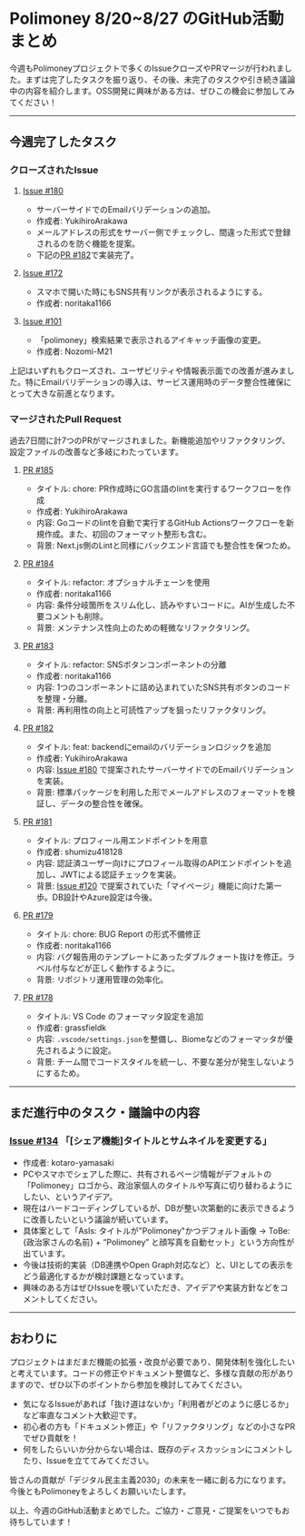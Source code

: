 # Polimoney 8/20~8/27 のGitHub活動まとめ

今週もPolimoneyプロジェクトで多くのIssueクローズやPRマージが行われました。まずは完了したタスクを振り返り、その後、未完了のタスクや引き続き議論中の内容を紹介します。OSS開発に興味がある方は、ぜひこの機会に参加してみてください！

---

## 今週完了したタスク

### クローズされたIssue

1. [Issue #180](https://github.com/digitaldemocracy2030/polimoney/issues/180)  
   - サーバーサイドでのEmailバリデーションの追加。  
   - 作成者: YukihiroArakawa  
   - メールアドレスの形式をサーバー側でチェックし、間違った形式で登録されるのを防ぐ機能を提案。  
   - 下記の[PR #182](https://github.com/digitaldemocracy2030/polimoney/pull/182)で実装完了。

2. [Issue #172](https://github.com/digitaldemocracy2030/polimoney/issues/172)  
   - スマホで開いた時にもSNS共有リンクが表示されるようにする。  
   - 作成者: noritaka1166

3. [Issue #101](https://github.com/digitaldemocracy2030/polimoney/issues/101)  
   - 「polimoney」検索結果で表示されるアイキャッチ画像の変更。  
   - 作成者: Nozomi-M21

上記はいずれもクローズされ、ユーザビリティや情報表示面での改善が進みました。特にEmailバリデーションの導入は、サービス運用時のデータ整合性確保にとって大きな前進となります。

### マージされたPull Request

過去7日間に計7つのPRがマージされました。新機能追加やリファクタリング、設定ファイルの改善など多岐にわたっています。

1. [PR #185](https://github.com/digitaldemocracy2030/polimoney/pull/185)  
   - タイトル: chore: PR作成時にGO言語のlintを実行するワークフローを作成  
   - 作成者: YukihiroArakawa  
   - 内容: Goコードのlintを自動で実行するGitHub Actionsワークフローを新規作成。また、初回のフォーマット整形も含む。  
   - 背景: Next.js側のLintと同様にバックエンド言語でも整合性を保つため。

2. [PR #184](https://github.com/digitaldemocracy2030/polimoney/pull/184)  
   - タイトル: refactor: オプショナルチェーンを使用  
   - 作成者: noritaka1166  
   - 内容: 条件分岐箇所をスリム化し、読みやすいコードに。AIが生成した不要コメントも削除。  
   - 背景: メンテナンス性向上のための軽微なリファクタリング。

3. [PR #183](https://github.com/digitaldemocracy2030/polimoney/pull/183)  
   - タイトル: refactor: SNSボタンコンポーネントの分離  
   - 作成者: noritaka1166  
   - 内容: 1つのコンポーネントに詰め込まれていたSNS共有ボタンのコードを整理・分離。  
   - 背景: 再利用性の向上と可読性アップを狙ったリファクタリング。

4. [PR #182](https://github.com/digitaldemocracy2030/polimoney/pull/182)  
   - タイトル: feat: backendにemailのバリデーションロジックを追加  
   - 作成者: YukihiroArakawa  
   - 内容: [Issue #180](https://github.com/digitaldemocracy2030/polimoney/issues/180) で提案されたサーバーサイドでのEmailバリデーションを実装。  
   - 背景: 標準パッケージを利用した形でメールアドレスのフォーマットを検証し、データの整合性を確保。

5. [PR #181](https://github.com/digitaldemocracy2030/polimoney/pull/181)  
   - タイトル: プロフィール用エンドポイントを用意  
   - 作成者: shumizu418128  
   - 内容: 認証済ユーザー向けにプロフィール取得のAPIエンドポイントを追加し、JWTによる認証チェックを実装。  
   - 背景: [Issue #120](https://github.com/digitaldemocracy2030/polimoney/issues/120) で提案されていた「マイページ」機能に向けた第一歩。DB設計やAzure設定は今後。

6. [PR #179](https://github.com/digitaldemocracy2030/polimoney/pull/179)  
   - タイトル: chore: BUG Report の形式不備修正  
   - 作成者: noritaka1166  
   - 内容: バグ報告用のテンプレートにあったダブルクォート抜けを修正。ラベル付与などが正しく動作するように。  
   - 背景: リポジトリ運用管理の効率化。

7. [PR #178](https://github.com/digitaldemocracy2030/polimoney/pull/178)  
   - タイトル: VS Code のフォーマッタ設定を追加  
   - 作成者: grassfieldk  
   - 内容: `.vscode/settings.json`を整備し、Biomeなどのフォーマッタが優先されるように設定。  
   - 背景: チーム間でコードスタイルを統一し、不要な差分が発生しないようにするため。

---

## まだ進行中のタスク・議論中の内容

### [Issue #134](https://github.com/digitaldemocracy2030/polimoney/issues/134) 「[シェア機能]タイトルとサムネイルを変更する」 
- 作成者: kotaro-yamasaki  
- PCやスマホでシェアした際に、共有されるページ情報がデフォルトの「Polimoney」ロゴから、政治家個人のタイトルや写真に切り替わるようにしたい、というアイデア。  
- 現在はハードコーディングしているが、DBが整い次第動的に表示できるように改善したいという議論が続いています。  
- 具体案として「AsIs: タイトルが"Polimoney"かつデフォルト画像 → ToBe: {政治家さんの名前} + “Polimoney” と顔写真を自動セット」という方向性が出ています。
- 今後は技術的実装（DB連携やOpen Graph対応など）と、UIとしての表示をどう最適化するかが検討課題となっています。  
- 興味のある方はぜひIssueを覗いていただき、アイデアや実装方針などをコメントしてください。

---

## おわりに

プロジェクトはまだまだ機能の拡張・改良が必要であり、開発体制を強化したいと考えています。コードの修正やドキュメント整備など、多様な貢献の形がありますので、ぜひ以下のポイントから参加を検討してみてください。

- 気になるIssueがあれば「抜け道はないか」「利用者がどのように感じるか」など率直なコメント大歓迎です。  
- 初心者の方も「ドキュメント修正」や「リファクタリング」などの小さなPRでぜひ貢献を！  
- 何をしたらいいか分からない場合は、既存のディスカッションにコメントしたり、Issueを立ててみてください。

皆さんの貢献が「デジタル民主主義2030」の未来を一緒に創る力になります。今後ともPolimoneyをよろしくお願いいたします。  

以上、今週のGitHub活動まとめでした。ご協力・ご意見・ご提案をいつでもお待ちしています！